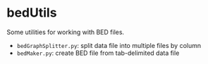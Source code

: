 bedUtils
========
Some utilities for working with BED files.

 *   `bedGraphSplitter.py`: split data file into multiple files by column
 *   `bedMaker.py`: create BED file from tab-delimited data file
